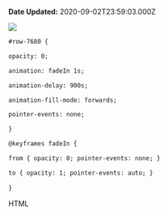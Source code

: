 **Date Updated:** 2020-09-02T23:59:03.000Z

![](https://s3.amazonaws.com/cdn.freshdesk.com/data/helpdesk/attachments/production/48037120959/original/37Dy8I4bBcPLV_tEuxjyUpx8wHwPNbHOeA.jpg?1587592047)

  
```html
#row-7680 {

opacity: 0;

animation: fadeIn 1s;

animation-delay: 900s;

animation-fill-mode: forwards;

pointer-events: none;

}

@keyframes fadeIn {

from { opacity: 0; pointer-events: none; }

to { opacity: 1; pointer-events: auto; }
  
}
```

HTML

  